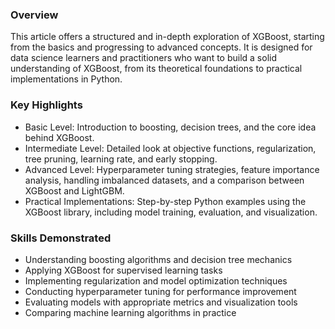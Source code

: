 ### Overview



This article offers a structured and in-depth exploration of XGBoost, starting from the basics and progressing to advanced concepts. It is designed for data science learners and practitioners who want to build a solid understanding of XGBoost, from its theoretical foundations to practical implementations in Python.



### Key Highlights



* Basic Level: Introduction to boosting, decision trees, and the core idea behind XGBoost.
* Intermediate Level: Detailed look at objective functions, regularization, tree pruning, learning rate, and early stopping.
* Advanced Level: Hyperparameter tuning strategies, feature importance analysis, handling imbalanced datasets, and a comparison between XGBoost and LightGBM.
* Practical Implementations: Step-by-step Python examples using the XGBoost library, including model training, evaluation, and visualization.



### Skills Demonstrated



* Understanding boosting algorithms and decision tree mechanics
* Applying XGBoost for supervised learning tasks
* Implementing regularization and model optimization techniques
* Conducting hyperparameter tuning for performance improvement
* Evaluating models with appropriate metrics and visualization tools
* Comparing machine learning algorithms in practice

